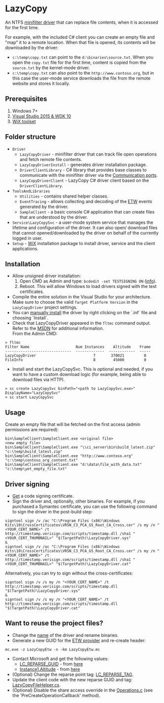LazyCopy
=============

An NTFS [minifilter driver](https://msdn.microsoft.com/en-us/library/windows/hardware/ff540402%28v=vs.85%29.aspx?f=255&MSPPError=-2147217396) that can replace file contents, when it is accessed for the first time.

For example, with the included C# client you can create an empty file and "map" it to a remote location. When that file is opened, its contents will be downloaded by the driver:
* `c:\temp\copy.txt` can point to the `d:\binaries\source.txt`. When you open the `copy.txt` file for the first time, content is copied from the `source.txt` by the kernel-mode driver.
* `c:\temp\copy.txt` can also point to the `http://www.contoso.org`, but in this case the user-mode service downloads the file from the remote website and stores it locally.

Prerequisites
-------

1. Windows 7+
2. [Visual Studio 2015 & WDK 10](https://msdn.microsoft.com/en-us/windows/hardware/dn913721.aspx)
3. [WiX toolset](https://wix.codeplex.com/releases/view/610859)

Folder structure
-------

- `Driver`
  - `LazyCopyDriver` - minifilter driver that can track file open operations and fetch remote file contents.
  - `LazyCopyDriverInstall` - generates driver installation package.
  - `DriverClientLibrary` - C# library that provides base classes to communicate with the minifilter driver via the [Communication ports](https://msdn.microsoft.com/en-us/library/windows/hardware/ff541931(v=vs.85).aspx).
  - `LazyCopyDriverClient` - LazyCopy C# driver client based on the `DriverClientLibrary`.
- `ToolsAndLibraries`
  - `Utilities` - contains shared helper classes.
  - `EventTracing` - allows collecting and decoding of the [ETW](https://msdn.microsoft.com/en-us/library/windows/desktop/bb968803(v=vs.85).aspx) events generated by the driver.
  - `SampleClient` - a basic console C# application that can create files that are understood by the driver.
- `Service\LazyCopySvc` - a user-mode system service that manages the lifetime and configuration of the driver. It can also open/ download files that cannot opened/downloaded by the driver on behalf of the currently logged in user.
- `Setup` - [WiX](http://wixtoolset.org/) installation package to install driver, service and the client applications.

Installation
-------

* Allow unsigned driver installation:
   1. Open CMD as Admin and type: `bcdedit -set TESTSIGNING ON` ([info](https://msdn.microsoft.com/en-us/library/windows/hardware/ff553484(v=vs.85).aspx)).
   2. Reboot. This will allow Windows to load drivers signed with the test certificates.
* Compile the entire solution in the Visual Studio for your architecture. Make sure to choose the valid `Target Platform Version` in the `LazyCopyDriver` project settings.
* You can [manually install](https://msdn.microsoft.com/en-us/library/windows/hardware/ff553484(v=vs.85).aspx) the driver by right clicking on the `.inf` file and choosing `Install`.
* Check that LazyCopyDriver appeared in the `fltmc` command output.
<br/>Refer to the [MSDN](https://msdn.microsoft.com/en-us/library/windows/hardware/ff548166(v=vs.85).aspx) for additional information.
<br/>From the Admin CMD:
```
> fltmc
Filter Name                     Num Instances    Altitude    Frame
------------------------------  -------------  ------------  -----
LazyCopyDriver                          7       370021         0
FileInfo                                8        45000         0
```
* Install and start the LazyCopySvc. This is optional and needed, if you want to have a custom download logic (for example, being able to download files via HTTP).
```
> sc create LazyCopySvc binPath="<path to LazyCopySvc.exe>" DisplayName="LazyCopySvc"
> sc start LazyCopySvc
```

Usage
-------

Create an empty file that will be fetched on the first access (admin permissions are required):
```
bin\SampleClient\SampleClient.exe <original file>                    <new empty file>
bin\SampleClient\SampleClient.exe "\\ci_server\bin\build_latest.zip" "c:\temp\build_latest.zip"
bin\SampleClient\SampleClient.exe "http://www.contoso.org"           "c:\temp\contoso_org_content.txt"
bin\SampleClient\SampleClient.exe "d:\data\file_with_data.txt"       "c:\temp\yet_empty_file.txt"
```

Driver signing
-------

* [Get](https://msdn.microsoft.com/en-us/library/windows/hardware/hh801887.aspx) a code signing certificate.
* Sign the driver and, optionally, other binaries.
   For example, if you purchased a Symantec certificate, you can use the following command to sign the driver in the post-build step:
```
signtool sign /v /ac "C:\Program Files (x86)\Windows Kits\10\CrossCertificates\VRSN_C3_PCA_G5_Root_CA_Cross.cer" /s my /n "<YOUR_CERT_NAME>" /t http://timestamp.verisign.com/scripts/timestamp.dll /sha1 "<YOUR_CERT_THUMBNAIL>" "$(TargetPath)\LazyCopyDriver.sys"
&
signtool sign /v /ac "C:\Program Files (x86)\Windows Kits\10\CrossCertificates\VRSN_C3_PCA_G5_Root_CA_Cross.cer" /s my /n "<YOUR_CERT_NAME>" /t http://timestamp.verisign.com/scripts/timestamp.dll /sha1 "<YOUR_CERT_THUMBNAIL>" "$(TargetPath)\LazyCopyDriver.cat"
```
Alternatively, you can try to sign without the cross-certificates:
```
signtool sign /v /s my /n "<YOUR_CERT_NAME>" /t http://timestamp.verisign.com/scripts/timestamp.dll "$(TargetPath)\LazyCopyDriver.sys"
&
signtool sign /v /s my /n "<YOUR_CERT_NAME>" /t http://timestamp.verisign.com/scripts/timestamp.dll "$(TargetPath)\LazyCopyDriver.cat"
```
Want to reuse the project files?
-------

* Change the [name](Driver/LazyCopyDriver/LazyCopyDriver.inf) of the driver and rename binaries.
* Generate a new GUID for the [ETW provider](Driver/LazyCopyDriver/LazyCopyEtw.mc) and re-create header:
```
mc.exe -z LazyCopyEtw -n -km LazyCopyEtw.mc
```
* Contact Microsoft and get the following values:
  - [LC_REPARSE_GUID](Driver/LazyCopyDriver/LazyCopyDriver.c) - from [here](https://msdn.microsoft.com/en-us/library/windows/hardware/dn641624(v=vs.85).aspx)
  - [Instance1.Altitude](Driver/LazyCopyDriver/LazyCopyDriver.inf) - from [here](https://msdn.microsoft.com/en-us/library/windows/hardware/dn508284(v=vs.85).aspx)
* (Optional) Change the reparse point tag: [LC_REPARSE_TAG](Driver/LazyCopyDriver/Globals.h).
* Update the client code with the new reparse GUID and tag: [LazyCopyFileHelper.cs](Driver/LazyCopyDriverClient/LazyCopyFileHelper.cs).
* (Optional) Disable the share access override in the [Operations.c](Driver/LazyCopyDriver/Operations.c) (see the 'PreCreateOperationCallback' method).
